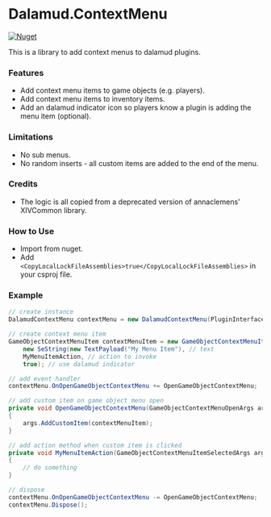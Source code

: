 # Dalamud.ContextMenu
[![Nuget](https://img.shields.io/nuget/v/Dalamud.ContextMenu)](https://www.nuget.org/packages/Dalamud.ContextMenu/)

This is a library to add context menus to dalamud plugins.

### Features
- Add context menu items to game objects (e.g. players).
- Add context menu items to inventory items.
- Add an dalamud indicator icon so players know a plugin is adding the menu item (optional).

### Limitations
- No sub menus.
- No random inserts - all custom items are added to the end of the menu.


### Credits
- The logic is all copied from a deprecated version of annaclemens' XIVCommon library.

### How to Use
- Import from nuget.
- Add ```<CopyLocalLockFileAssemblies>true</CopyLocalLockFileAssemblies>``` in your csproj file.

### Example

```csharp
// create instance
DalamudContextMenu contextMenu = new DalamudContextMenu(PluginInterface);

// create context menu item
GameObjectContextMenuItem contextMenuItem = new GameObjectContextMenuItem(
    new SeString(new TextPayload("My Menu Item"), // text
    MyMenuItemAction, // action to invoke
    true); // use dalamud indicator

// add event handler
contextMenu.OnOpenGameObjectContextMenu += OpenGameObjectContextMenu;

// add custom item on game object menu open
private void OpenGameObjectContextMenu(GameObjectContextMenuOpenArgs args)
{
    args.AddCustomItem(contextMenuItem);
}

// add action method when custom item is clicked
private void MyMenuItemAction(GameObjectContextMenuItemSelectedArgs args)
{
    // do something
}

// dispose
contextMenu.OnOpenGameObjectContextMenu -= OpenGameObjectContextMenu;
contextMenu.Dispose();
```
